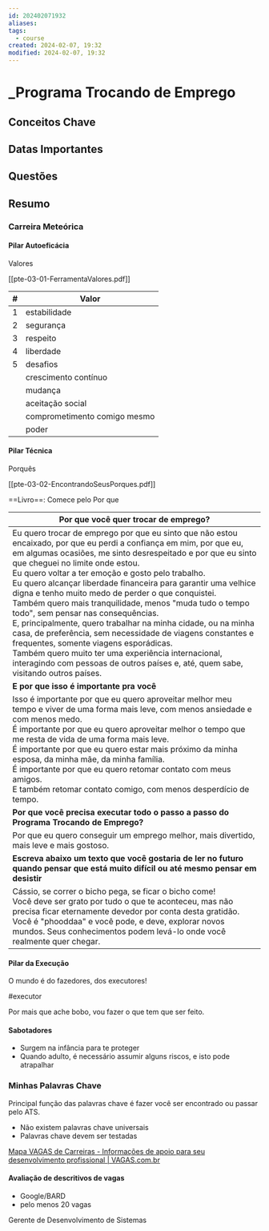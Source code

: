 ```yaml
---
id: 202402071932
aliases: 
tags:
  - course
created: 2024-02-07, 19:32
modified: 2024-02-07, 19:32
---
```

# _Programa Trocando de Emprego

## Conceitos Chave

## Datas Importantes

## Questões

## Resumo

### Carreira Meteórica

#### Pilar Autoeficácia

Valores

[[pte-03-01-FerramentaValores.pdf]]

| # | Valor |
| ---- | ---- |
| 1 | estabilidade |
| 2 | segurança |
| 3 | respeito |
| 4 | liberdade |
| 5 | desafios |
|  | crescimento contínuo |
|  | mudança |
|  | aceitação social |
|  | comprometimento comigo mesmo |
|  | poder |

#### Pilar Técnica

Porquês

[[pte-03-02-EncontrandoSeusPorques.pdf]]

==Livro==: Comece pelo Por que

| Por que você quer trocar de emprego? |
| ---- |
| Eu quero trocar de emprego por que eu sinto que não estou encaixado, por que eu perdi a confiança em mim, por que eu, em algumas ocasiões, me sinto desrespeitado e por que eu sinto que cheguei no limite onde estou.<br>Eu quero voltar a ter emoção e gosto pelo trabalho.<br>Eu quero alcançar liberdade financeira para garantir uma velhice digna e tenho muito medo de perder o que conquistei.<br>Também quero mais tranquilidade, menos "muda tudo o tempo todo", sem pensar nas consequências.<br>E, principalmente, quero trabalhar na minha cidade, ou na minha casa, de preferência, sem necessidade de viagens constantes e frequentes, somente viagens esporádicas.<br>Também quero muito ter uma experiência internacional, interagindo com pessoas de outros países e, até, quem sabe, visitando outros países. |
| **E por que isso é importante pra você** |
| Isso é importante por que eu quero aproveitar melhor meu tempo e viver de uma forma mais leve, com menos ansiedade e com menos medo.<br>É importante por que eu quero aproveitar melhor o tempo que me resta de vida de uma forma mais leve.<br>É importante por que eu quero estar mais próximo da minha esposa, da minha mãe, da minha família.<br>É importante por que eu quero retomar contato com meus amigos.<br>E também retomar contato comigo, com menos desperdício de tempo. |
| **Por que você precisa executar todo o passo a passo do Programa Trocando de Emprego?** |
| Por que eu quero conseguir um emprego melhor, mais divertido, mais leve e mais gostoso. |
| **Escreva abaixo um texto que você gostaria de ler no futuro quando pensar que está muito difícil ou até mesmo pensar em desistir** |
| Cássio, se correr o bicho pega, se ficar o bicho come!<br>Você deve ser grato por tudo o que te aconteceu, mas não precisa ficar eternamente devedor por conta desta gratidão.<br>Você é "phooddaa" e você pode, e deve, explorar novos mundos. Seus conhecimentos podem levá-lo onde você realmente quer chegar. |

#### Pilar da Execução

O mundo é do fazedores, dos executores!

#executor

Por mais que ache bobo, vou fazer o que tem que ser feito.

#### Sabotadores

- Surgem na infância para te proteger
- Quando adulto, é necessário assumir alguns riscos, e isto pode atrapalhar

### Minhas Palavras Chave

Principal função das palavras chave é fazer você ser encontrado ou passar pelo ATS.

- Não existem palavras chave universais
- Palavras chave devem ser testadas

[Mapa VAGAS de Carreiras - Informações de apoio para seu desenvolvimento profissional | VAGAS.com.br](https://www.vagas.com.br/mapa-de-carreiras/)

#### Avaliação de descritivos de vagas

- Google/BARD
- pelo menos 20 vagas

Gerente de Desenvolvimento de Sistemas

